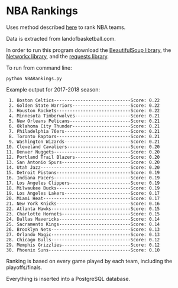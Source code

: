 # NBA Rankings

Uses method described [here](http://blog.biophysengr.net/2012/03/eigenbracket-2012-using-graph-theory-to.html) to rank NBA teams.

Data is extracted from landofbasketball.com.

In order to run this program download the [BeautifulSoup library](https://www.crummy.com/software/BeautifulSoup/?), the [Networkx library](https://networkx.github.io/documentation/latest/install.html), and the [requests library](http://docs.python-requests.org/en/master/user/install/).

To run from command line:
```
python NBARankings.py
```

Example output for 2017-2018 season:
```
 1. Boston Celtics-----------------------------Score: 0.22
 2. Golden State Warriors----------------------Score: 0.22
 3. Houston Rockets----------------------------Score: 0.22
 4. Minnesota Timberwolves---------------------Score: 0.21
 5. New Orleans Pelicans-----------------------Score: 0.21
 6. Oklahoma City Thunder----------------------Score: 0.21
 7. Philadelphia 76ers-------------------------Score: 0.21
 8. Toronto Raptors----------------------------Score: 0.21
 9. Washington Wizards-------------------------Score: 0.21
10. Cleveland Cavaliers------------------------Score: 0.20
11. Denver Nuggets-----------------------------Score: 0.20
12. Portland Trail Blazers---------------------Score: 0.20
13. San Antonio Spurs--------------------------Score: 0.20
14. Utah Jazz----------------------------------Score: 0.20
15. Detroit Pistons----------------------------Score: 0.19
16. Indiana Pacers-----------------------------Score: 0.19
17. Los Angeles Clippers-----------------------Score: 0.19
18. Milwaukee Bucks----------------------------Score: 0.19
19. Los Angeles Lakers-------------------------Score: 0.17
20. Miami Heat---------------------------------Score: 0.17
21. New York Knicks----------------------------Score: 0.16
22. Atlanta Hawks------------------------------Score: 0.15
23. Charlotte Hornets--------------------------Score: 0.15
24. Dallas Mavericks---------------------------Score: 0.14
25. Sacramento Kings---------------------------Score: 0.14
26. Brooklyn Nets------------------------------Score: 0.13
27. Orlando Magic------------------------------Score: 0.13
28. Chicago Bulls------------------------------Score: 0.12
29. Memphis Grizzlies--------------------------Score: 0.12
30. Phoenix Suns-------------------------------Score: 0.10

```

Ranking is based on every game played by each team, including the playoffs/finals.

Everything is inserted into a PostgreSQL database.

